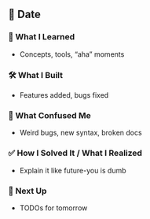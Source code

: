 ## 📅 Date

### 🧠 What I Learned
- Concepts, tools, “aha” moments

### 🛠️ What I Built
- Features added, bugs fixed

### 🧨 What Confused Me
- Weird bugs, new syntax, broken docs

### ✅ How I Solved It / What I Realized
- Explain it like future-you is dumb

### 📌 Next Up
- TODOs for tomorrow
